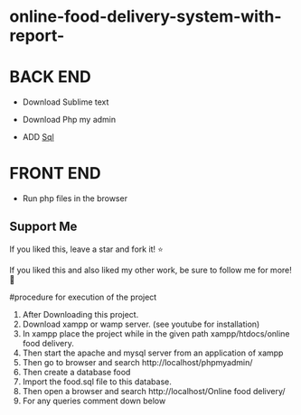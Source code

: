 # online-food-delivery-system-with-report-


# BACK END

* Download Sublime text

* Download Php my admin

* ADD [Sql](https://github.com/rutujar/OFD/blob/master/sql/food.sql)

# FRONT END

* Run php files in the browser


## Support Me
If you liked this, leave a star and fork it! :star: 

If you liked this and also liked my other work, be sure to follow me for more! :slightly_smiling_face:

#procedure for execution of the project

1.	After Downloading this project.
2.	Download xampp or wamp server. (see youtube for installation)
3.	In xampp place the project while in the given path xampp/htdocs/online food delivery.
4.	Then start the apache and mysql server from an application of xampp
5.	Then go to browser and search http://localhost/phpmyadmin/
6.	Then create a database food 
7.	Import the food.sql file to this database.
8.	Then open a browser and search http://localhost/Online food delivery/
9.	For any queries comment down below

